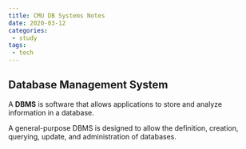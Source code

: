 ```yaml
---
title: CMU DB Systems Notes
date: 2020-03-12
categories:
 - study
tags:
 - tech
---
```


## Database Management System

A **DBMS** is software that allows applications to store and analyze information in a database.

A general-purpose DBMS is designed to allow the definition, creation, querying, update, and administration of databases.

